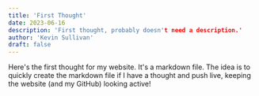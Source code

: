 ```yaml
---
title: 'First Thought'
date: 2023-06-16
description: 'First thought, probably doesn't need a description.'
author: 'Kevin Sullivan'
draft: false
---
```


Here's the first thought for my website. It's a markdown file. The idea is to quickly create the markdown file if I have a thought and push live, keeping the website (and my GitHub) looking active!